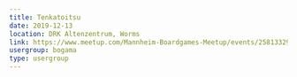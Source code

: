 ```yaml
---
title: Tenkatoitsu
date: 2019-12-13
location: DRK Altenzentrum, Worms
link: https://www.meetup.com/Mannheim-Boardgames-Meetup/events/258133298/
usergroup: bogama
type: usergroup
---
```

